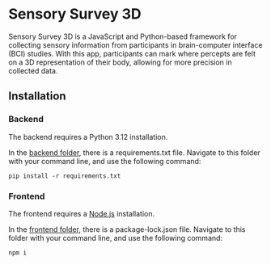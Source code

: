# Sensory Survey 3D
Sensory Survey 3D is a JavaScript and Python-based framework for collecting sensory information from participants in brain-computer interface (BCI) studies. With this app, participants can mark where percepts are felt on a 3D representation of their body, allowing for more precision in collected data.

## Installation

### Backend
The backend requires a Python 3.12 installation.

In the [backend folder](/backend/), there is a requirements.txt file. Navigate to this folder with your command line, and use the following command:
```
pip install -r requirements.txt
```

### Frontend
The frontend requires a [Node.js](https://nodejs.org/en/download/package-manager) installation.

In the [frontend folder](/frontend/), there is a package-lock.json file. Navigate to this folder with your command line, and use the following command:
```
npm i
```